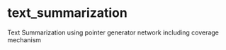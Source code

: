 # text_summarization
Text Summarization using pointer generator network including coverage mechanism
